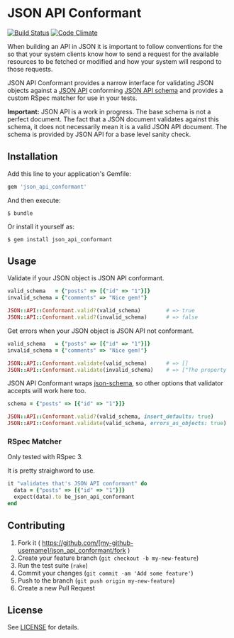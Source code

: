 # JSON API Conformant
[![Build Status](https://travis-ci.org/sebasoga/json_api_conformant.svg?branch=master)](https://travis-ci.org/sebasoga/json_api_conformant)
[![Code Climate](https://codeclimate.com/github/sebasoga/json_api_conformant/badges/gpa.svg)](https://codeclimate.com/github/sebasoga/json_api_conformant)

When building an API in JSON it is important to follow conventions for the so 
that your system clients know how to send a request for the available resources 
to be fetched or modified and how your system will respond to those requests.

JSON API Conformant provides a narrow interface for validating JSON objects 
against a [JSON API](http://jsonapi.org/) conforming 
[JSON API schema](http://jsonapi.org/schema) and provides a custom RSpec 
matcher for use in your tests.

**Important:** JSON API is a work in progress. The base schema is not a perfect 
document. The fact that a JSON document validates against this schema, it does 
not necessarily mean it is a valid JSON API document. The schema is provided by 
JSON API for a base level sanity check.

## Installation

Add this line to your application's Gemfile:

```ruby
gem 'json_api_conformant'
```

And then execute:

    $ bundle

Or install it yourself as:

    $ gem install json_api_conformant

## Usage

Validate if your JSON object is JSON API conformant.
```ruby
valid_schema   = {"posts" => [{"id" => "1"}]}
invalid_schema = {"comments" => "Nice gem!"}

JSON::API::Conformant.valid?(valid_schema)        # => true
JSON::API::Conformant.valid?(invalid_schema)      # => false
```

Get errors when your JSON object is JSON API not conformant.
```ruby
valid_schema   = {"posts" => [{"id" => "1"}]}
invalid_schema = {"comments" => "Nice gem!"}

JSON::API::Conformant.validate(valid_schema)      # => []
JSON::API::Conformant.validate(invalid_schema)    # => ["The property '#/comments' of type String did not match the..."]
```

JSON API Conformant wraps [json-schema](https://github.com/hoxworth/json-schema), 
so other options that validator accepts will work here too.
```ruby
schema = {"posts" => [{"id" => "1"}]}

JSON::API::Conformant.valid?(valid_schema, insert_defaults: true)
JSON::API::Conformant.validate(valid_schema, errors_as_objects: true)
```


### RSpec Matcher
Only tested with RSpec 3.

It is pretty straighword to use.
```ruby
it "validates that's JSON API conformant" do
  data = {"posts" => [{"id" => "1"}]}
  expect(data).to be_json_api_conformant
end
```

## Contributing

1. Fork it ( https://github.com/[my-github-username]/json_api_conformant/fork )
2. Create your feature branch (`git checkout -b my-new-feature`)
3. Run the test suite (`rake`)
4. Commit your changes (`git commit -am 'Add some feature'`)
5. Push to the branch (`git push origin my-new-feature`)
6. Create a new Pull Request

## License

See [LICENSE](https://github.com/sebasoga/json_api_conformant/blob/master/LICENSE.txt)
for details.
